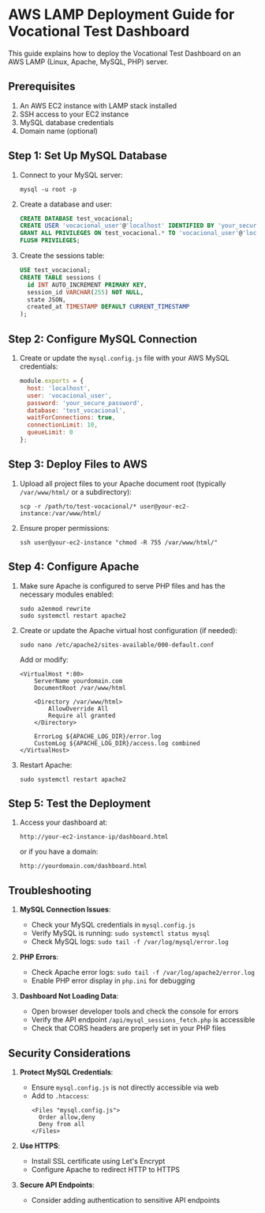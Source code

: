 # AWS LAMP Deployment Guide for Vocational Test Dashboard

This guide explains how to deploy the Vocational Test Dashboard on an AWS LAMP (Linux, Apache, MySQL, PHP) server.

## Prerequisites

1. An AWS EC2 instance with LAMP stack installed
2. SSH access to your EC2 instance
3. MySQL database credentials
4. Domain name (optional)

## Step 1: Set Up MySQL Database

1. Connect to your MySQL server:
   ```
   mysql -u root -p
   ```

2. Create a database and user:
   ```sql
   CREATE DATABASE test_vocacional;
   CREATE USER 'vocacional_user'@'localhost' IDENTIFIED BY 'your_secure_password';
   GRANT ALL PRIVILEGES ON test_vocacional.* TO 'vocacional_user'@'localhost';
   FLUSH PRIVILEGES;
   ```

3. Create the sessions table:
   ```sql
   USE test_vocacional;
   CREATE TABLE sessions (
     id INT AUTO_INCREMENT PRIMARY KEY,
     session_id VARCHAR(255) NOT NULL,
     state JSON,
     created_at TIMESTAMP DEFAULT CURRENT_TIMESTAMP
   );
   ```

## Step 2: Configure MySQL Connection

1. Create or update the `mysql.config.js` file with your AWS MySQL credentials:
   ```javascript
   module.exports = {
     host: 'localhost',
     user: 'vocacional_user',
     password: 'your_secure_password',
     database: 'test_vocacional',
     waitForConnections: true,
     connectionLimit: 10,
     queueLimit: 0
   };
   ```

## Step 3: Deploy Files to AWS

1. Upload all project files to your Apache document root (typically `/var/www/html/` or a subdirectory):
   ```
   scp -r /path/to/test-vocacional/* user@your-ec2-instance:/var/www/html/
   ```

2. Ensure proper permissions:
   ```
   ssh user@your-ec2-instance "chmod -R 755 /var/www/html/"
   ```

## Step 4: Configure Apache

1. Make sure Apache is configured to serve PHP files and has the necessary modules enabled:
   ```
   sudo a2enmod rewrite
   sudo systemctl restart apache2
   ```

2. Create or update the Apache virtual host configuration (if needed):
   ```
   sudo nano /etc/apache2/sites-available/000-default.conf
   ```

   Add or modify:
   ```
   <VirtualHost *:80>
       ServerName yourdomain.com
       DocumentRoot /var/www/html
       
       <Directory /var/www/html>
           AllowOverride All
           Require all granted
       </Directory>
       
       ErrorLog ${APACHE_LOG_DIR}/error.log
       CustomLog ${APACHE_LOG_DIR}/access.log combined
   </VirtualHost>
   ```

3. Restart Apache:
   ```
   sudo systemctl restart apache2
   ```

## Step 5: Test the Deployment

1. Access your dashboard at:
   ```
   http://your-ec2-instance-ip/dashboard.html
   ```
   or if you have a domain:
   ```
   http://yourdomain.com/dashboard.html
   ```

## Troubleshooting

1. **MySQL Connection Issues**:
   - Check your MySQL credentials in `mysql.config.js`
   - Verify MySQL is running: `sudo systemctl status mysql`
   - Check MySQL logs: `sudo tail -f /var/log/mysql/error.log`

2. **PHP Errors**:
   - Check Apache error logs: `sudo tail -f /var/log/apache2/error.log`
   - Enable PHP error display in `php.ini` for debugging

3. **Dashboard Not Loading Data**:
   - Open browser developer tools and check the console for errors
   - Verify the API endpoint `/api/mysql_sessions_fetch.php` is accessible
   - Check that CORS headers are properly set in your PHP files

## Security Considerations

1. **Protect MySQL Credentials**:
   - Ensure `mysql.config.js` is not directly accessible via web
   - Add to `.htaccess`: 
     ```
     <Files "mysql.config.js">
       Order allow,deny
       Deny from all
     </Files>
     ```

2. **Use HTTPS**:
   - Install SSL certificate using Let's Encrypt
   - Configure Apache to redirect HTTP to HTTPS

3. **Secure API Endpoints**:
   - Consider adding authentication to sensitive API endpoints
